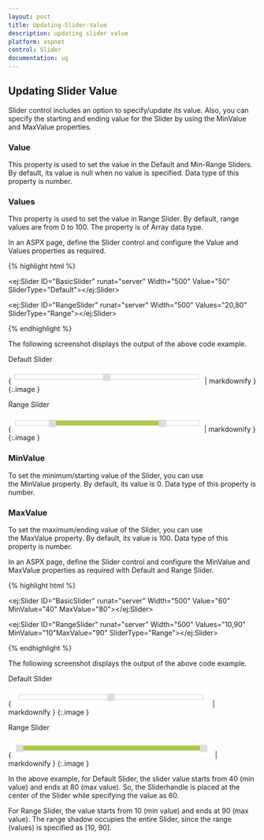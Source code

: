 ```yaml
---
layout: post
title: Updating-Slider-Value
description: updating slider value
platform: aspnet
control: Slider
documentation: ug
---
```


## Updating Slider Value

Slider control includes an option to specify/update its value. Also, you can specify the starting and ending value for the Slider by using the MinValue and MaxValue properties.

### Value

This property is used to set the value in the Default and Min-Range Sliders. By default, its value is null when no value is specified. Data type of this property is number.

### Values

This property is used to set the value in Range Slider. By default, range values are from 0 to 100. The property is of Array data type.

In an ASPX page, define the Slider control and configure the Value and Values properties as required.

{% highlight html %}



<ej:Slider ID="BasicSlider" runat="server" Width="500" Value="50" SliderType="Default"></ej:Slider> 





<ej:Slider ID="RangeSlider" runat="server" Width="500" Values="20,80" SliderType="Range"></ej:Slider>





{% endhighlight %}



The following screenshot displays the output of the above code example.



Default Slider

{ ![](Updating-Slider-Value_images/Updating-Slider-Value_img1.png) | markdownify }
{:.image }


Range Slider

{ ![](Updating-Slider-Value_images/Updating-Slider-Value_img2.png) | markdownify }
{:.image }


### MinValue

To set the minimum/starting value of the Slider, you can use the MinValue property. By default, its value is 0. Data type of this property is number.

### MaxValue

To set the maximum/ending value of the Slider, you can use the MaxValue property. By default, its value is 100. Data type of this property is number.

In an ASPX page, define the Slider control and configure the MinValue and MaxValue properties as required with Default and Range Slider.

{% highlight html %}



<ej:Slider ID="BasicSlider" runat="server" Width="500" Value="60" MinValue="40" MaxValue="80"></ej:Slider>



 <ej:Slider ID="RangeSlider" runat="server" Width="500" Values="10,90" MinValue="10"MaxValue="90" SliderType="Range"></ej:Slider>





{% endhighlight %}



The following screenshot displays the output of the above code example.

Default Slider

{ ![](Updating-Slider-Value_images/Updating-Slider-Value_img3.png) | markdownify }
{:.image }


Range Slider

{ ![](Updating-Slider-Value_images/Updating-Slider-Value_img4.png) | markdownify }
{:.image }


In the above example, for Default Slider, the slider value starts from 40 (min value) and ends at 80 (max value). So, the Sliderhandle is placed at the center of the Slider while specifying the value as 60.

For Range Slider, the value starts from 10 (min value) and ends at 90 (max value). The range shadow occupies the entire Slider, since the range (values) is specified as [10, 90].

